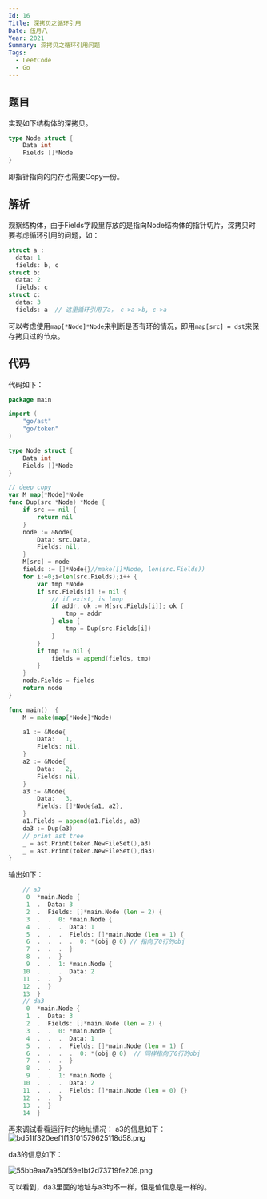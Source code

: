 ```yaml
--- 
Id: 16
Title: 深拷贝之循环引用
Date: 伍月八
Year: 2021
Summary: 深拷贝之循环引用问题
Tags:
  - LeetCode
  - Go
--- 
```


## 题目

实现如下结构体的深拷贝。

```go
type Node struct {
	Data int
	Fields []*Node
}
```

即指针指向的内存也需要Copy一份。


## 解析

观察结构体，由于Fields字段里存放的是指向Node结构体的指针切片，深拷贝时要考虑循环引用的问题，如：
```go
struct a :
  data: 1
  fields: b, c
struct b:
  data: 2
  fields: c
struct c:
  data: 3
  fields: a  // 这里循环引用了a， c->a->b, c->a
```

可以考虑使用`map[*Node]*Node`来判断是否有环的情况，即用`map[src] = dst`来保存拷贝过的节点。

## 代码

代码如下：
```go
package main

import (
	"go/ast"
	"go/token"
)

type Node struct {
	Data int
	Fields []*Node
}

// deep copy
var M map[*Node]*Node
func Dup(src *Node) *Node {
	if src == nil {
		return nil
	}
	node := &Node{
		Data: src.Data,
		Fields: nil,
	}
	M[src] = node
	fields := []*Node{}//make([]*Node, len(src.Fields))
	for i:=0;i<len(src.Fields);i++ {
		var tmp *Node
		if src.Fields[i] != nil {
			// if exist, is loop
			if addr, ok := M[src.Fields[i]]; ok {
				tmp = addr
			} else {
				tmp = Dup(src.Fields[i])
			}
		}
		if tmp != nil {
			fields = append(fields, tmp)
		}
	}
	node.Fields = fields
	return node
}

func main()  {
	M = make(map[*Node]*Node)

	a1 := &Node{
		Data:   1,
		Fields: nil,
	}
	a2 := &Node{
		Data:   2,
		Fields: nil,
	}
	a3 := &Node{
		Data:   3,
		Fields: []*Node{a1, a2},
	}
	a1.Fields = append(a1.Fields, a3)
	da3 := Dup(a3)
    // print ast tree
	_ = ast.Print(token.NewFileSet(),a3)
	_ = ast.Print(token.NewFileSet(),da3)
}
```

输出如下：
```go
    // a3
     0  *main.Node {
     1  .  Data: 3
     2  .  Fields: []*main.Node (len = 2) {
     3  .  .  0: *main.Node {
     4  .  .  .  Data: 1
     5  .  .  .  Fields: []*main.Node (len = 1) {
     6  .  .  .  .  0: *(obj @ 0) // 指向了0行的obj
     7  .  .  .  }
     8  .  .  }
     9  .  .  1: *main.Node {
    10  .  .  .  Data: 2
    11  .  .  }
    12  .  }
    13  }
    // da3
     0  *main.Node {
     1  .  Data: 3
     2  .  Fields: []*main.Node (len = 2) {
     3  .  .  0: *main.Node {
     4  .  .  .  Data: 1
     5  .  .  .  Fields: []*main.Node (len = 1) {
     6  .  .  .  .  0: *(obj @ 0)  // 同样指向了0行的obj
     7  .  .  .  }
     8  .  .  }
     9  .  .  1: *main.Node {
    10  .  .  .  Data: 2
    11  .  .  .  Fields: []*main.Node (len = 0) {}
    12  .  .  }
    13  .  }
    14  }
```

再来调试看看运行时的地址情况：
a3的信息如下：
![bd51ff320eef1f13f01579625118d58.png](http://ww1.sinaimg.cn/large/9dc4c374gy1gqb4iv6rl9j20iw0fr3z4.jpg)

da3的信息如下：

![55bb9aa7a950f59e1bf2d73719fe209.png](http://ww1.sinaimg.cn/large/9dc4c374gy1gqb4k98ajbj20kf0ij753.jpg)

可以看到，da3里面的地址与a3均不一样，但是值信息是一样的。